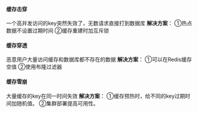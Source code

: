 #### 缓存击穿

一个高并发访问的key突然失效了，无数请求直接打到数据库
**解决方案**：
	①热点数据不设置过期时间
	②缓存重建时加互斥锁

#### 缓存穿透

恶意用户大量访问缓存和数据库都不存在的数据
**解决方案**：
	①可以在Redis缓存空值
	②使用布隆过滤器

#### 缓存雪崩

大量缓存的key在同一时间失效
**解决方案**：
	①缓存预热时，给不同的key过期时间加随机值。
	②集群部署提高可用性。